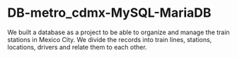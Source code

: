 # DB-metro_cdmx-MySQL-MariaDB
 We built a database as a project to be able to organize and manage the train stations in Mexico City. We divide the records into train lines, stations, locations, drivers and relate them to each other.
